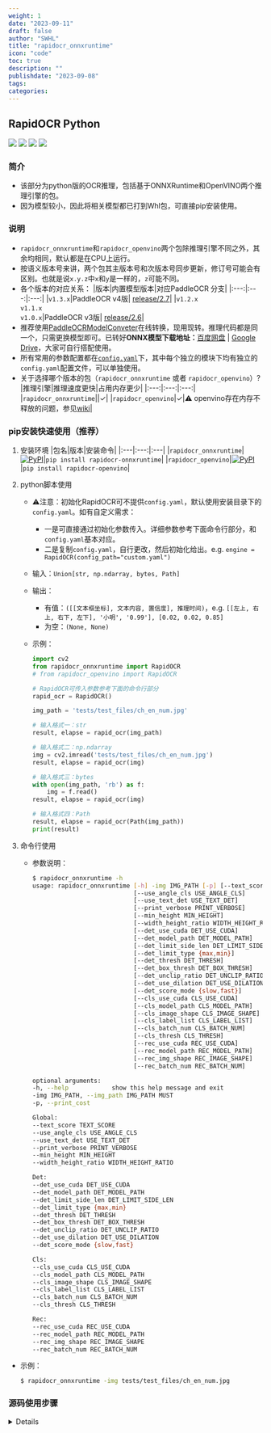 ```yaml
---
weight: 1
date: "2023-09-11"
draft: false
author: "SWHL"
title: "rapidocr_onnxruntime"
icon: "code"
toc: true
description: ""
publishdate: "2023-09-08"
tags:
categories:
---
```



## RapidOCR Python
<p>
    <a href=""><img src="https://img.shields.io/badge/Python->=3.6,<3.12-aff.svg"></a>
    <a href=""><img src="https://img.shields.io/badge/OS-Linux%2C%20Win%2C%20Mac-pink.svg"></a>
    <a href="https://pepy.tech/project/rapidocr_onnxruntime"><img src="https://static.pepy.tech/personalized-badge/rapidocr_onnxruntime?period=total&units=abbreviation&left_color=grey&right_color=blue&left_text=Downloads%20Ort"></a>
    <a href="https://pepy.tech/project/rapidocr_openvino"><img src="https://static.pepy.tech/personalized-badge/rapidocr_openvino?period=total&units=abbreviation&left_color=grey&right_color=blue&left_text=Downloads%20Vino"></a>
</p>


### 简介
- 该部分为python版的OCR推理，包括基于ONNXRuntime和OpenVINO两个推理引擎的包。
- 因为模型较小，因此将相关模型都已打到Whl包，可直接pip安装使用。

### 说明
- `rapidocr_onnxruntime`和`rapidocr_openvino`两个包除推理引擎不同之外，其余均相同，默认都是在CPU上运行。
- 按语义版本号来讲，两个包其主版本号和次版本号同步更新，修订号可能会有区别。也就是说`x.y.z`中`x`和`y`是一样的，`z`可能不同。
- 各个版本的对应关系：
    |版本|内置模型版本|对应PaddleOCR 分支|
    |:---:|:---:|:---:|
    |`v1.3.x`|PaddleOCR v4版| [release/2.7](https://github.com/PaddlePaddle/PaddleOCR/tree/release/2.7)|
    |`v1.2.x`<br/>`v1.1.x`<br/>`v1.0.x`|PaddleOCR v3版| [release/2.6](https://github.com/PaddlePaddle/PaddleOCR/tree/release/2.6)|
- 推荐使用[PaddleOCRModelConveter](https://github.com/RapidAI/PaddleOCRModelConverter)在线转换，现用现转。推理代码都是同一个，只需更换模型即可。已转好**ONNX模型下载地址：**[百度网盘](https://pan.baidu.com/s/1PTcgXG2zEgQU6A_A3kGJ3Q?pwd=jhai) | [Google Drive](https://drive.google.com/drive/folders/1x_a9KpCo_1blxH1xFOfgKVkw1HYRVywY?usp=sharing)，大家可自行搭配使用。
- 所有常用的参数配置都在[`config.yaml`](https://github.com/RapidAI/RapidOCR/blob/main/python/rapidocr_onnxruntime/config.yaml)下，其中每个独立的模块下均有独立的`config.yaml`配置文件，可以单独使用。
- 关于选择哪个版本的包（`rapidocr_onnxruntime` 或者 `rapidocr_openvino`）?
    |推理引擎|推理速度更快|占用内存更少|
    |:---:|:---:|:---:|
    |`rapidocr_onnxruntime`||✓|
    |`rapidocr_openvino`|✓|⚠️ openvino存在内存不释放的问题，参见[wiki](https://github.com/RapidAI/RapidOCR/wiki/openvino%E5%85%A5%E9%97%A8)|


### pip安装快速使用（推荐）
1. 安装环境
    |包名|版本|安装命令|
    |:---|:---:|:---|
    |`rapidocr_onnxruntime`|<a href="https://pypi.org/project/rapidocr-onnxruntime/"><img alt="PyPI" src="https://img.shields.io/pypi/v/rapidocr-onnxruntime?style=flat-square"></a>|`pip install rapidocr-onnxruntime`|
    |`rapidocr_openvino`|<a href="https://pypi.org/project/rapidocr-openvino/"><img alt="PyPI" src="https://img.shields.io/pypi/v/rapidocr-openvino?style=flat-square"></a>|`pip install rapidocr-openvino`|

2. python脚本使用
    - ⚠️注意：初始化RapidOCR可不提供`config.yaml`，默认使用安装目录下的`config.yaml`。如有自定义需求：
      - 一是可直接通过初始化参数传入。详细参数参考下面命令行部分，和`config.yaml`基本对应。
      - 二是复制`config.yaml`，自行更改，然后初始化给出。e.g. `engine = RapidOCR(config_path="custom.yaml")`

    - 输入：`Union[str, np.ndarray, bytes, Path]`
    - 输出：
      - 有值：`([[文本框坐标], 文本内容, 置信度], 推理时间)`，e.g. `[[左上, 右上, 右下, 左下], '小明', '0.99'], [0.02, 0.02, 0.85]`
      - 为空：`(None, None)`
    - 示例：
      ```python
      import cv2
      from rapidocr_onnxruntime import RapidOCR
      # from rapidocr_openvino import RapidOCR

      # RapidOCR可传入参数参考下面的命令行部分
      rapid_ocr = RapidOCR()

      img_path = 'tests/test_files/ch_en_num.jpg'

      # 输入格式一：str
      result, elapse = rapid_ocr(img_path)

      # 输入格式二：np.ndarray
      img = cv2.imread('tests/test_files/ch_en_num.jpg')
      result, elapse = rapid_ocr(img)

      # 输入格式三：bytes
      with open(img_path, 'rb') as f:
          img = f.read()
      result, elapse = rapid_ocr(img)

      # 输入格式四：Path
      result, elapse = rapid_ocr(Path(img_path))
      print(result)
      ```

3. 命令行使用
    - 参数说明：
      ```bash
      $ rapidocr_onnxruntime -h
      usage: rapidocr_onnxruntime [-h] -img IMG_PATH [-p] [--text_score TEXT_SCORE]
                                  [--use_angle_cls USE_ANGLE_CLS]
                                  [--use_text_det USE_TEXT_DET]
                                  [--print_verbose PRINT_VERBOSE]
                                  [--min_height MIN_HEIGHT]
                                  [--width_height_ratio WIDTH_HEIGHT_RATIO]
                                  [--det_use_cuda DET_USE_CUDA]
                                  [--det_model_path DET_MODEL_PATH]
                                  [--det_limit_side_len DET_LIMIT_SIDE_LEN]
                                  [--det_limit_type {max,min}]
                                  [--det_thresh DET_THRESH]
                                  [--det_box_thresh DET_BOX_THRESH]
                                  [--det_unclip_ratio DET_UNCLIP_RATIO]
                                  [--det_use_dilation DET_USE_DILATION]
                                  [--det_score_mode {slow,fast}]
                                  [--cls_use_cuda CLS_USE_CUDA]
                                  [--cls_model_path CLS_MODEL_PATH]
                                  [--cls_image_shape CLS_IMAGE_SHAPE]
                                  [--cls_label_list CLS_LABEL_LIST]
                                  [--cls_batch_num CLS_BATCH_NUM]
                                  [--cls_thresh CLS_THRESH]
                                  [--rec_use_cuda REC_USE_CUDA]
                                  [--rec_model_path REC_MODEL_PATH]
                                  [--rec_img_shape REC_IMAGE_SHAPE]
                                  [--rec_batch_num REC_BATCH_NUM]

      optional arguments:
      -h, --help            show this help message and exit
      -img IMG_PATH, --img_path IMG_PATH MUST
      -p, --print_cost

      Global:
      --text_score TEXT_SCORE
      --use_angle_cls USE_ANGLE_CLS
      --use_text_det USE_TEXT_DET
      --print_verbose PRINT_VERBOSE
      --min_height MIN_HEIGHT
      --width_height_ratio WIDTH_HEIGHT_RATIO

      Det:
      --det_use_cuda DET_USE_CUDA
      --det_model_path DET_MODEL_PATH
      --det_limit_side_len DET_LIMIT_SIDE_LEN
      --det_limit_type {max,min}
      --det_thresh DET_THRESH
      --det_box_thresh DET_BOX_THRESH
      --det_unclip_ratio DET_UNCLIP_RATIO
      --det_use_dilation DET_USE_DILATION
      --det_score_mode {slow,fast}

      Cls:
      --cls_use_cuda CLS_USE_CUDA
      --cls_model_path CLS_MODEL_PATH
      --cls_image_shape CLS_IMAGE_SHAPE
      --cls_label_list CLS_LABEL_LIST
      --cls_batch_num CLS_BATCH_NUM
      --cls_thresh CLS_THRESH

      Rec:
      --rec_use_cuda REC_USE_CUDA
      --rec_model_path REC_MODEL_PATH
      --rec_img_shape REC_IMAGE_SHAPE
      --rec_batch_num REC_BATCH_NUM
      ```
  - 示例：
    ```bash
    $ rapidocr_onnxruntime -img tests/test_files/ch_en_num.jpg
    ```

### 源码使用步骤

<details>

1. 下载整个项目到本地
   ```shell
   cd RapidOCR/python
   ```

2. 下载链接下的`resources`目录（包含模型和显示的字体文件）
   - 下载链接：[百度网盘](https://pan.baidu.com/s/1PTcgXG2zEgQU6A_A3kGJ3Q?pwd=jhai) | [Google Drive](https://drive.google.com/drive/folders/1x_a9KpCo_1blxH1xFOfgKVkw1HYRVywY?usp=sharing)
   - 最终目录如下，自行比对:
        ```text
        .
        ├── README.md
        ├── demo.py
        ├── rapidocr_onnxruntime
        │   ├── __init__.py
        │   ├── ch_ppocr_v2_cls
        │   ├── ch_ppocr_v3_det
        │   ├── ch_ppocr_v3_rec
        │   ├── config.yaml
        │   ├── rapid_ocr_api.py
        │   └── models
        │        ├── ch_PP-OCRv3_det_infer.onnx
        │        ├── ch_ppocr_mobile_v2.0_cls_infer.onnx
        │        └── ch_PP-OCRv3_rec_infer.onnx
        ├── rapidocr_openvino
        │   ├── __init__.py
        │   ├── README.md
        │   ├── ch_ppocr_v2_cls
        │   ├── ch_ppocr_v3_det
        │   ├── ch_ppocr_v3_rec
        │   ├── config.yaml
        │   ├── rapid_ocr_api.py
        │   └── models
        │        ├── ch_PP-OCRv3_det_infer.onnx
        │        ├── ch_ppocr_mobile_v2.0_cls_infer.onnx
        │        └── ch_PP-OCRv3_rec_infer.onnx
        ├── requirements.txt
        └── resources
              └── fonts
                 └── FZYTK.TTF
        ```

3. 安装运行环境
   - 基于onnxruntime推理所需环境安装：
        ```bash
        pip install onnxruntime>=1.7.0
        pip install -r requirements.txt
        ```
   - 基于openvino推理所需环境安装：
        ```bash
        pip install openvino
        pip install -r requirements.txt
        ```
   - ⚠️: 在Windows端，Shapely库自动安装可能会有问题，解决方案参见[Q15](https://github.com/RapidAI/RapidOCR/blob/main/docs/FAQ.md#q-windows系统下装完环境之后运行示例程序之后报错oserror-winerror-126-找不到指定的模組)

4. 运行示例
    - 运行单元测试
        ```bash
        pytest tests/test_*.py
        ```
    - 接口调用
        ```python
        import cv2

        # 基于onnxruntime引擎推理
        from rapidocr_onnxruntime import RapidOCR

        # 基于openvino引擎推理
        # from rapidocr_openvino import RapidOCR

        rapid_ocr = RapidOCR()

        image_path = r'test_images/det_images/ch_en_num.jpg'
        img = cv2.imread(image_path)

        result = rapid_ocr(img)
        print(result)

        # result: [[文本框坐标], 文本内容, 置信度]
        # 示例：[[左上, 右上, 右下, 左下], '小明', '0.99']
        ```
    - 直接运行`demo.py`，可直接可视化查看结果。
        ```bash
        python demo.py
        ```
</details>
